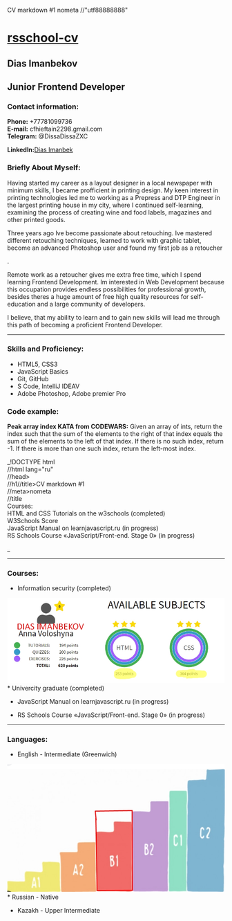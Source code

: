 CV markdown #1 <meta>nometa //"utf88888888" 

[rsschool-cv](https://www.google.com/)
======================================

Dias Imanbekov
--------------

Junior Frontend Developer
-------------------------

### Contact information:

**Phone:** +77781099736  
**E-mail:** cfhieftain2298.gmail.com  
**Telegram:** @DissaDissaZXC

**LinkedIn:**[Dias Imanbek](https://www.google.com/)

### Briefly About Myself:

Having started my career as a layout designer in a local newspaper with minimum skills, I became profficient in printing design. My keen interest in printing technologies led me to working as a Prepress and DTP Engineer in the largest printing house in my city, where I continued self-learning, examining the process of creating wine and food labels, magazines and other printed goods.

  

Three years ago Ive become passionate about retouching. Ive mastered different retouching techniques, learned to work with graphic tablet, become an advanced Photoshop user and found my first job as a retoucher

.  

Remote work as a retoucher gives me extra free time, which I spend learning Frontend Development. Im interested in Web Development because this occupation provides endless possibilities for professional growth, besides theres a huge amount of free high quality resources for self-education and a large community of developers.

  

I believe, that my ability to learn and to gain new skills will lead me through this path of becoming a proficient Frontend Developer.

* * *

### Skills and Proficiency:

*   HTML5, CSS3
*   JavaScript Basics
*   Git, GitHub
*   S Code, IntelliJ IDEAV
*   Adobe Photoshop, Adobe premier Pro

### Code example:

**Peak array index KATA from CODEWARS:** Given an array of ints, return the index such that the sum of the elements to the right of that index equals the sum of the elements to the left of that index. If there is no such index, return -1. If there is more than one such index, return the left-most index.

_!DOCTYPE html  
//html lang="ru"  
//head>  
//h1//title>CV markdown #1  
//meta>nometa  
//title  
Courses:  
HTML and CSS Tutorials on the w3schools (completed)  
W3Schools Score  
JavaScript Manual on learnjavascript.ru (in progress)  
RS Schools Course «JavaScript/Front-end. Stage 0» (in progress)  

_

* * *

### Courses:

*   Information security (completed)
  
![FakeScore](1234.jpg)*   Univercity graduate (completed)
  
*   JavaScript Manual on learnjavascript.ru (in progress)
  
*   RS Schools Course «JavaScript/Front-end. Stage 0» (in progress)
  

* * *

### Languages:

*   English - Intermediate (Greenwich)
  
![английский](123.jpg)*   Russian - Native  
    
*   Kazakh - Upper Intermediate
